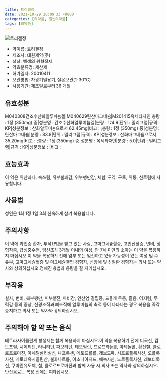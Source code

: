 ```yaml
---
title: 트리겔정
date: 2021-10-29 20:09:33 +0800
categories: [의약품, 일반의약품]
tags: [의약품]
---
```

![트리겔정](https://nedrug.mfds.go.kr/pbp/cmn/itemImageDownload/147427743488900178)

- 약이름: 트리겔정
- 제조사: 대원제약(주)
- 성상: 백색의 원형정제
- 약효분류명: 제산제
- 허가일자: 20010411
- 보관방법: 차광기밀용기, 실온보관(1-30℃)
- 사용기간: 제조일로부터 36 개월
## 유효성분
M040308건조수산화알루미늄겔|M040629탄산마그네슘|M201415옥세타자인
총량 : 1정 (350mg) 중|성분명 : 건조수산화알루미늄겔|분량 : 124.9|단위 : 밀리그램|규격 : KP|성분정보 : 산화알루미늄으로서 62.45mg|비고 : ;총량 : 1정 (350mg) 중|성분명 : 탄산마그네슘|분량 : 83.8|단위 : 밀리그램|규격 : KP|성분정보 : 산화마그네슘으로서 35.20mg|비고 : ;총량 : 1정 (350mg) 중|성분명 : 옥세타자인|분량 : 5.0|단위 : 밀리그램|규격 : KP|성분정보 : |비고 :
## 효능효과
이 약은 위산과다, 속쓰림, 위부불쾌감, 위부팽만감, 체함, 구역, 구토, 위통, 신트림에 사용합니다.
## 사용법
성인은 1회 1정 1일 3회 신속하게 삼켜 복용합니다.
## 주의사항
이 약에 과민증 환자, 투석요법을 받고 있는 사람, 고마그네슘혈증, 고인산혈증, 변비, 장협착증, 급성충수염, 임신초기 3개월 이내의 여성, 만 7세 미만의 소아는 이 약을 복용하지 마십시오.이 약을 복용하기 전에 임부 또는 임신하고 있을 가능성이 있는 여성 및 수유부, 고마그네슘혈증 및 마그네슘결핍 경험자, 신장애 및 신질환 경험자는 의사 또는 약사와 상의하십시오.정해진 용법과 용량을 잘 지키십시오.
## 부작용
설사, 변비, 복부팽만, 피부발진, 마비감, 인산염 결핍증, 드물게 두통, 졸음, 어지럼, 무력감 등의 증상, 신경조직과 뼈조직에 알루미늄의 축적 등이 나타나는 경우 복용을 즉각 중지하고 의사 또는 약사와 상의하십시오.
## 주의해야 할 약 또는 음식
테트라사이클린계 항생제는 함께 복용하지 마십시오.이 약을 복용하기 전에 디곡신, 캅토프릴, 시메티딘, 라니티딘, 파모티딘, 테오필린, 프로프라놀롤, 아테놀롤, 황산철, 클로르프로마진, 아세틸살리실산, 나프록센, 메토프롤롤, 레보도파, 시프로플록사신, 오플록사신, 케토데옥시콜린산, 불화나트륨, 이소니아지드, 에녹사신, 노르플록사신, 레보티록신, 쿠마린유도체, 철, 클로르프로마진과 함께 사용 시 의사 또는 약사와 상의하십시오.탄산음료는 복용 전에는 피하십시오.
